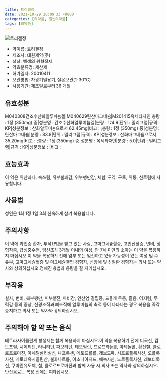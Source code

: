 ```yaml
---
title: 트리겔정
date: 2021-10-29 20:09:33 +0800
categories: [의약품, 일반의약품]
tags: [의약품]
---
```

![트리겔정](https://nedrug.mfds.go.kr/pbp/cmn/itemImageDownload/147427743488900178)

- 약이름: 트리겔정
- 제조사: 대원제약(주)
- 성상: 백색의 원형정제
- 약효분류명: 제산제
- 허가일자: 20010411
- 보관방법: 차광기밀용기, 실온보관(1-30℃)
- 사용기간: 제조일로부터 36 개월
## 유효성분
M040308건조수산화알루미늄겔|M040629탄산마그네슘|M201415옥세타자인
총량 : 1정 (350mg) 중|성분명 : 건조수산화알루미늄겔|분량 : 124.9|단위 : 밀리그램|규격 : KP|성분정보 : 산화알루미늄으로서 62.45mg|비고 : ;총량 : 1정 (350mg) 중|성분명 : 탄산마그네슘|분량 : 83.8|단위 : 밀리그램|규격 : KP|성분정보 : 산화마그네슘으로서 35.20mg|비고 : ;총량 : 1정 (350mg) 중|성분명 : 옥세타자인|분량 : 5.0|단위 : 밀리그램|규격 : KP|성분정보 : |비고 :
## 효능효과
이 약은 위산과다, 속쓰림, 위부불쾌감, 위부팽만감, 체함, 구역, 구토, 위통, 신트림에 사용합니다.
## 사용법
성인은 1회 1정 1일 3회 신속하게 삼켜 복용합니다.
## 주의사항
이 약에 과민증 환자, 투석요법을 받고 있는 사람, 고마그네슘혈증, 고인산혈증, 변비, 장협착증, 급성충수염, 임신초기 3개월 이내의 여성, 만 7세 미만의 소아는 이 약을 복용하지 마십시오.이 약을 복용하기 전에 임부 또는 임신하고 있을 가능성이 있는 여성 및 수유부, 고마그네슘혈증 및 마그네슘결핍 경험자, 신장애 및 신질환 경험자는 의사 또는 약사와 상의하십시오.정해진 용법과 용량을 잘 지키십시오.
## 부작용
설사, 변비, 복부팽만, 피부발진, 마비감, 인산염 결핍증, 드물게 두통, 졸음, 어지럼, 무력감 등의 증상, 신경조직과 뼈조직에 알루미늄의 축적 등이 나타나는 경우 복용을 즉각 중지하고 의사 또는 약사와 상의하십시오.
## 주의해야 할 약 또는 음식
테트라사이클린계 항생제는 함께 복용하지 마십시오.이 약을 복용하기 전에 디곡신, 캅토프릴, 시메티딘, 라니티딘, 파모티딘, 테오필린, 프로프라놀롤, 아테놀롤, 황산철, 클로르프로마진, 아세틸살리실산, 나프록센, 메토프롤롤, 레보도파, 시프로플록사신, 오플록사신, 케토데옥시콜린산, 불화나트륨, 이소니아지드, 에녹사신, 노르플록사신, 레보티록신, 쿠마린유도체, 철, 클로르프로마진과 함께 사용 시 의사 또는 약사와 상의하십시오.탄산음료는 복용 전에는 피하십시오.
